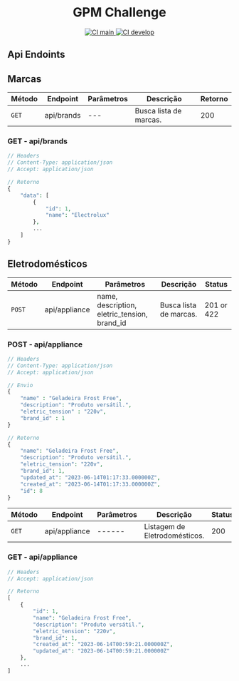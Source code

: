 <h1 align="center"> GPM Challenge </h1>

<div align="center">
    <a href="https://github.com/mariolucasdev/gpm-challenge-backend/actions/workflows/laravel.yml/badge.svg?branch=main">
        <img src="https://github.com/mariolucasdev/gpm-challenge-backend/actions/workflows/laravel.yml/badge.svg?branch=main" alt="CI main">
    </a>
    <a href="https://github.com/mariolucasdev/gpm-challenge-backend/actions/workflows/laravel.yml/badge.svg?branch=develop">
        <img src="https://github.com/mariolucasdev/gpm-challenge-backend/actions/workflows/laravel.yml/badge.svg?branch=develop" alt="CI develop">
    </a>
</div>

## Api Endoints

## Marcas

| Método | Endpoint   | Parâmetros | Descrição              | Retorno |
| ------ | ---------- | ---------- | ---------------------- | ------- |
| `GET`  | api/brands | ---        | Busca lista de marcas. | 200     |

### GET - api/brands

```php
// Headers
// Content-Type: application/json
// Accept: application/json

// Retorno
{
	"data": [
		{
			"id": 1,
			"name": "Electrolux"
		},
        ...
    ]
}
```

## Eletrodomésticos

| Método | Endpoint      | Parâmetros                                   | Descrição              | Status     |
| ------ | ------------- | -------------------------------------------- | ---------------------- | ---------- |
| `POST` | api/appliance | name, description, eletric_tension, brand_id | Busca lista de marcas. | 201 or 422 |

### POST - api/appliance

```php
// Headers
// Content-Type: application/json
// Accept: application/json

// Envio
{
	"name" : "Geladeira Frost Free",
	"description": "Produto versátil.",
	"eletric_tension" : "220v",
	"brand_id" : 1
}

// Retorno
{
	"name": "Geladeira Frost Free",
	"description": "Produto versátil.",
	"eletric_tension": "220v",
	"brand_id": 1,
	"updated_at": "2023-06-14T01:17:33.000000Z",
	"created_at": "2023-06-14T01:17:33.000000Z",
	"id": 8
}
```

| Método | Endpoint      | Parâmetros | Descrição                     | Status |
| ------ | ------------- | ---------- | ----------------------------- | ------ |
| `GET`  | api/appliance | ------     | Listagem de Eletrodomésticos. | 200    |

### GET - api/appliance

```php
// Headers
// Accept: application/json

// Retorno
[
	{
		"id": 1,
		"name": "Geladeira Frost Free",
		"description": "Produto versátil.",
		"eletric_tension": "220v",
		"brand_id": 1,
		"created_at": "2023-06-14T00:59:21.000000Z",
		"updated_at": "2023-06-14T00:59:21.000000Z"
	},
	...
]
```
